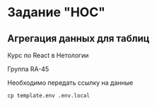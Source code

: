 # Задание "HOC"
## Агрегация данных для таблиц

Курс по React в Нетологии

Группа RA-45

Необходимо передать ссылку на данные

```
cp template.env .env.local
```
